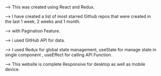 --> This was created using React and Redux.

--> I have created a list of most starred Github repos that were created in the last 1 week, 2 weeks and  1 month.

--> with Pagination Feature.

--> i used GitHub API for data.

--> I used Redux for global state management, useState for manage state in single component , useEffect for calling API Function.

--> This website is complete Responsive for desktop as well as mobile device.
